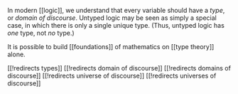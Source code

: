 In modern [[logic]], we understand that every variable should have a _type_, or _domain of discourse_.  Untyped logic may be seen as simply a special case, in which there is only a single unique type.  (Thus, untyped logic has *one* type, not *no* type.)

It is possible to build [[foundations]] of mathematics on [[type theory]] alone.


[[!redirects types]]
[[!redirects domain of discourse]]
[[!redirects domains of discourse]]
[[!redirects universe of discourse]]
[[!redirects universes of discourse]]